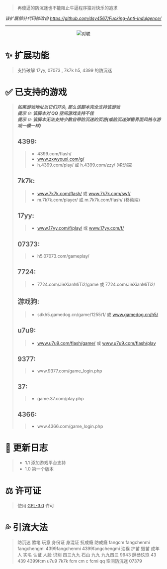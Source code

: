 > 再傻逼的防沉迷也不能阻止牛逼程序猿对快乐的追求

_该扩展部分代码修改自 https://github.com/dsy4567/Fucking-Anti-Indulgence/_

---

<center>
<img alt="对联" title="对联" src="https://fcmsb250.github.io/img1.jpeg" />
</center>

# ✨ 扩展功能

> 支持破解 17yy, 07073 , 7k7k h5, 4399 的防沉迷

# ✅ 已支持的游戏

> _**如果游戏地址以它们开头, 那么该脚本完全支持该游戏**_  
> _**提示 💡: 该脚本对 QQ 空间游戏支持不佳**_  
> _**提示 💡: 该脚本无法支持少数自带防沉迷的页游(或防沉迷弹窗界面风格与游戏一模一样)**_
>
> ## 4399:
>
> > -   4399.com/flash/
> > -   www.zxwyouxi.com/g/
> > -   h.4399.com/play/ 或 h.4399.com/zzy/ (移动端)
>
> ## 7k7k:
>
> > -   www.7k7k.com/flash/ 或 www.7k7k.com/swf/
> > -   m.7k7k.com/player/ 或 m.7k7k.com/flash/ (移动端)
>
> ## 17yy:
>
> > -   www.17yy.com/f/play/ 或 www.17yy.com/f/
>
> ## 07373:
>
> > -   h5.07073.com/gameplay/
>
> ## 7724:
>
> > -   7724.com/JieXianMiTi2/game 或 7724.com/JieXianMiTi2/
>
> ## 游戏狗:
>
> > -   sdkh5.gamedog.cn/game/1255/1/ 或 www.gamedog.cn/h5/
>
> ## u7u9:
>
> > -   www.u7u9.com/flash/game/ 或 www.u7u9.com/flash/play
>
> ## 9377:
>
> > -   wvw.9377.com/game_login.php
>
> ## 37:
>
> > -   game.37.com/play.php
>
> ## 4366:
>
> > -   wvw.4366.com/game_login.php

# 💪 更新日志

> -   **1.1** 添加游戏平台支持
> -   1.0 第一个版本

# ⚖️ 许可证

> 使用 [GPL-3.0](LICENSE.txt) 许可

# 💦 引流大法

> 防沉迷 煞笔 玩意 身份证 身混证 抗成瘾 防成瘾 fangcm fangchenmi fangchengmi 4399fangchenmi 4399fangchengmi 油猴 护苗 毁苗 成年人 实名 认证 人脸 识别 四三九九 石山 九九 九九四三 9943 肆叁玖玖 43 439 4399fcm u7u9 7k7k fcm cm c fcmi qq 空间防沉迷 07379
